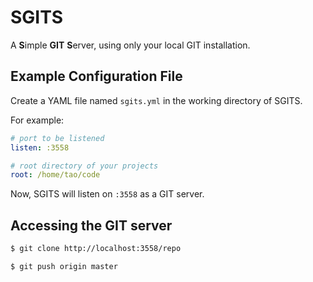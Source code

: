 # SGITS

A **S**imple **GIT** **S**erver, using only your local GIT installation.

## Example Configuration File

Create a YAML file named `sgits.yml` in the working directory of SGITS.

For example:

```yml
# port to be listened
listen: :3558

# root directory of your projects
root: /home/tao/code
```

Now, SGITS will listen on `:3558` as a GIT server.

## Accessing the GIT server

```bash
$ git clone http://localhost:3558/repo

$ git push origin master
```
